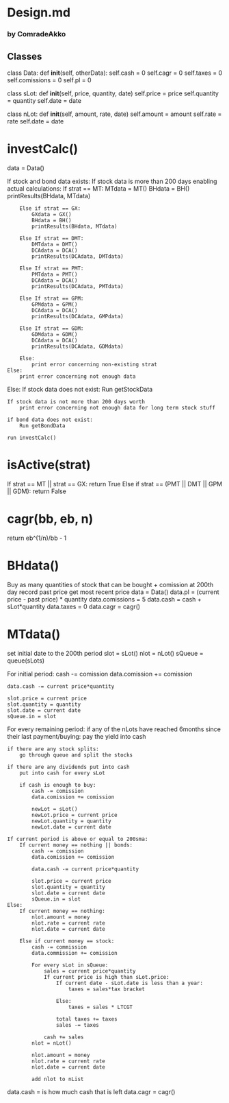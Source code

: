 # Design.md
### by ComradeAkko

## Classes
class Data:
    def __init__(self, otherData):
        self.cash = 0
        self.cagr = 0
        self.taxes = 0
        self.comissions = 0
        self.pl = 0

class sLot:
    def __init__(self, price, quantity, date)
        self.price = price
        self.quantity = quantity
        self.date = date

class nLot:
    def __init__(self, amount, rate, date)
        self.amount = amount
        self.rate = rate
        self.date = date
    

# investCalc()

data = Data()

If stock and bond data exists:
    If stock data is more than 200 days enabling actual calculations:
        If strat == MT:
            MTdata = MT()
            BHdata = BH()
            printResults(BHdata, MTdata)

        Else if strat == GX:
            GXdata = GX()
            BHdata = BH()
            printResults(BHdata, MTdata)

        Else If strat == DMT:
            DMTdata = DMT()
            DCAdata = DCA()
            printResults(DCAdata, DMTdata)

        Else If strat == PMT:
            PMTdata = PMT()
            DCAdata = DCA()
            printResults(DCAdata, PMTdata)

        Else If strat == GPM:
            GPMdata = GPM()
            DCAdata = DCA()
            printResults(DCAdata, GMPdata)

        Else If strat == GDM:
            GDMdata = GDM()
            DCAdata = DCA()
            printResults(DCAdata, GDMdata)

        Else:
            print error concerning non-existing strat
    Else:
        print error concerning not enough data

Else:
    If stock data does not exist:
        Run getStockData

    If stock data is not more than 200 days worth
        print error concerning not enough data for long term stock stuff
    
    if bond data does not exist:
        Run getBondData
    
    run investCalc()


# isActive(strat)
If strat == MT || strat == GX:
    return True
Else if strat == (PMT || DMT || GPM || GDM):
    return False

# cagr(bb, eb, n)
return eb^(1/n)/bb - 1

# BHdata()
Buy as many quantities of stock that can be bought + comission at 200th day
record past price
get most recent price
data = Data()
data.pl = (current price - past price) * quantity
data.comissions = 5
data.cash = cash + sLot*quantity
data.taxes = 0
data.cagr = cagr()

# MTdata()
set initial date to the 200th period
slot = sLot()
nlot = nLot()
sQueue = queue(sLots)

For initial period:
    cash -= comission
    data.comission += comission

    data.cash -= current price*quantity

    slot.price = current price
    slot.quantity = quantity
    slot.date = current date
    sQueue.in = slot

For every remaining period:
    if any of the nLots have reached 6months since their last payment/buying:
        pay the yield into cash

    if there are any stock splits:
        go through queue and split the stocks

    if there are any dividends put into cash
        put into cash for every sLot

        if cash is enough to buy:
            cash -= comission
            data.comission += comission

            newLot = sLot()
            newLot.price = current price
            newLot.quantity = quantity
            newLot.date = current date
    
    If current period is above or equal to 200sma:
        If current money == nothing || bonds:
            cash -= comission
            data.comission += comission

            data.cash -= current price*quantity

            slot.price = current price
            slot.quantity = quantity
            slot.date = current date
            sQueue.in = slot
    Else:
        If current money == nothing:
            nlot.amount = money
            nlot.rate = current rate
            nlot.date = current date

        Else if current money == stock:
            cash -= commission
            data.commission += comission
            
            For every sLot in sQueue:
                sales = current price*quantity
                If current price is high than sLot.price:
                    If current date - sLot.date is less than a year:
                        taxes = sales*tax bracket
                    
                    Else:
                        taxes = sales * LTCGT

                    total taxes += taxes
                    sales -= taxes
                
                cash += sales
            nlot = nLot()
            
            nlot.amount = money
            nlot.rate = current rate
            nlot.date = current date

            add nlot to nList

data.cash = is how much cash that is left
data.cagr = cagr()